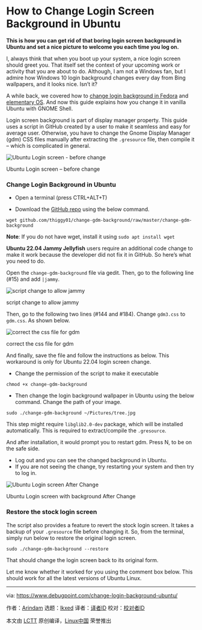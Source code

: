 [#]: subject: "How to Change Login Screen Background in Ubuntu"
[#]: via: "https://www.debugpoint.com/change-login-background-ubuntu/"
[#]: author: "Arindam https://www.debugpoint.com/author/admin1/"
[#]: collector: "lkxed"
[#]: translator: " "
[#]: reviewer: " "
[#]: publisher: " "
[#]: url: " "

How to Change Login Screen Background in Ubuntu
======

**This is how you can get rid of that boring login screen background in Ubuntu and set a nice picture to welcome you each time you log on.**

I, always think that when you boot up your system, a nice login screen should greet you. That itself set the context of your upcoming work or activity that you are about to do. Although, I am not a Windows fan, but I admire how Windows 10 login background changes every day from Bing wallpapers, and it looks nice. Isn’t it?

A while back, we covered how to [change login background in Fedora][1] and [elementary OS][2]. And now this guide explains how you change it in vanilla Ubuntu with GNOME Shell.

Login screen background is part of display manager property. This guide uses a script in GitHub created by a user to make it seamless and easy for average user. Otherwise, you have to change the Gnome Display Manager (gdm) CSS files manually after extracting the `.gresource` file, then compile it – which is complicated in general.

![Ubuntu Login screen - before change][3]

Ubuntu Login screen – before change

### Change Login Background in Ubuntu

- Open a terminal (press CTRL+ALT+T)

- Download the [GitHub repo][4] using the below command.

```
wget github.com/thiggy01/change-gdm-background/raw/master/change-gdm-background
```

**Note**: If you do not have wget, install it using `sudo apt install wget`

**Ubuntu 22.04 Jammy Jellyfish** users require an additional code change to make it work because the developer did not fix it in GitHub. So here’s what you need to do.

Open the `change-gdm-background` file via gedit. Then, go to the following line (#15) and add `|jammy`.

![script change to allow jammy][5]

script change to allow jammy

Then, go to the following two lines (#144 and #184). Change `gdm3.css` to `gdm.css`. As shown below.

![correct the css file for gdm][6]

correct the css file for gdm

And finally, save the file and follow the instructions as below. This workaround is only for Ubuntu 22.04 login screen change.

- Change the permission of the script to make it executable

```
chmod +x change-gdm-background
```

- Then change the login background wallpaper in Ubuntu using the below command. Change the path of your image.

```
sudo ./change-gdm-background ~/Pictures/tree.jpg
```

This step might require `libglib2.0-dev` package, which will be installed automatically. This is required to extract/compile the `.gresource`.

And after installation, it would prompt you to restart gdm. Press N, to be on the safe side.

- Log out and you can see the changed background in Ubuntu.
- If you are not seeing the change, try restarting your system and then try to log in.

![Ubuntu Login screen After Change][7]

Ubuntu Login screen with background After Change

### Restore the stock login screen

The script also provides a feature to revert the stock login screen. It takes a backup of your `.gresource` file before changing it. So, from the terminal, simply run below to restore the original login screen.

```
sudo ./change-gdm-background --restore
```

That should change the login screen back to its original form.

Let me know whether it worked for you using the comment box below. This should work for all the latest versions of Ubuntu Linux.

--------------------------------------------------------------------------------

via: https://www.debugpoint.com/change-login-background-ubuntu/

作者：[Arindam][a]
选题：[lkxed][b]
译者：[译者ID](https://github.com/译者ID)
校对：[校对者ID](https://github.com/校对者ID)

本文由 [LCTT](https://github.com/LCTT/TranslateProject) 原创编译，[Linux中国](https://linux.cn/) 荣誉推出

[a]: https://www.debugpoint.com/author/admin1/
[b]: https://github.com/lkxed
[1]: https://www.debugpoint.com/2021/09/change-login-background-fedora/
[2]: https://www.debugpoint.com/2021/07/change-lock-login-screen-background-elementary-os/
[3]: https://www.debugpoint.com/wp-content/uploads/2021/09/Ubuntu-Login-screen-before-change-1024x539.jpg
[4]: https://github.com/thiggy01/change-gdm-background
[5]: https://www.debugpoint.com/wp-content/uploads/2022/09/script-change-to-allow-jammy.jpg
[6]: https://www.debugpoint.com/wp-content/uploads/2022/09/correct-the-css-file-for-gdm.jpg
[7]: https://www.debugpoint.com/wp-content/uploads/2021/09/Ubuntu-Login-screen-After-Change-1024x538.jpg
